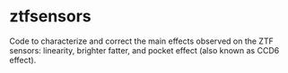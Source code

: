 # ztfsensors
Code to characterize and correct the main effects observed on the ZTF sensors: linearity, brighter fatter, and pocket effect (also known as CCD6 effect).
